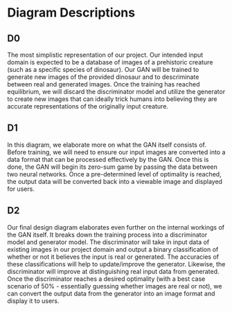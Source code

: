 # Diagram Descriptions
## D0
The most simplistic representation of our project. Our intended input domain is expected to be a database of images of a prehistoric creature (such as a specific species of dinosaur). Our GAN will be trained to generate new images of the provided dinosaur and to descriminate between real and generated images. Once the training has reached equilibrium, we will discard the discriminator model and utilize the generator to create new images that can ideally trick humans into believing they are accurate representations of the originally input creature.

## D1
In this diagram, we elaborate more on what the GAN itself consists of. Before training, we will need to ensure our input images are converted into a data format that can be processed effectively by the GAN. Once this is done, the GAN will begin its zero-sum game by passing the data between two neural networks. Once a pre-determined level of optimality is reached, the output data will be converted back into a viewable image and displayed for users.

## D2
Our final design diagram elaborates even further on the internal workings of the GAN itself. It breaks down the training process into a discriminator model and generator model. The discriminator will take in input data of existing images in our project domain and output a binary classification of whether or not it believes the input is real or generated. The accuracies of these classifications will help to update/improve the generator. Likewise, the discriminator will improve at distinguishing real input data from generated. Once the discriminator reaches a desired optimality (with a best case scenario of 50% - essentially guessing whether images are real or not), we can convert the output data from the generator into an image format and display it to users.
